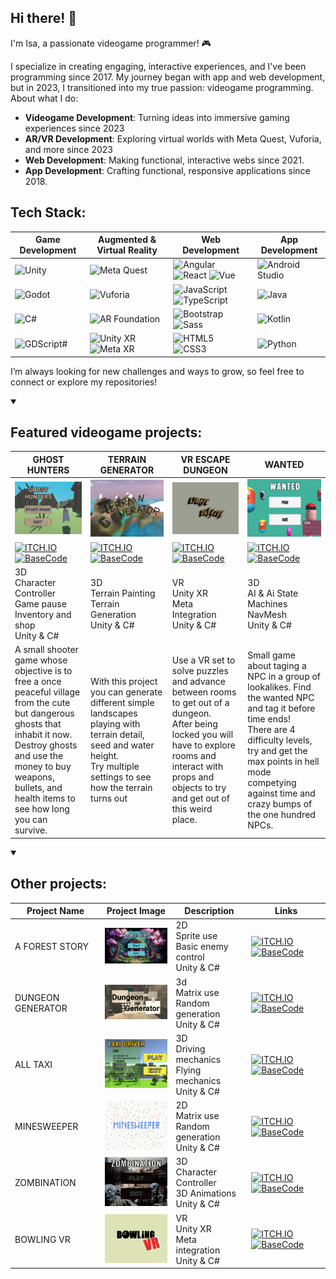 ## Hi there! 👋

I'm Isa, a passionate videogame programmer! 🎮

I specialize in creating engaging, interactive experiences, and I've been programming since 2017. My journey began with app and web development, but in 2023, I transitioned into my true passion: videogame programming.
About what I do:
- **Videogame Development**: Turning ideas into immersive gaming experiences since 2023
- **AR/VR Development**: Exploring virtual worlds with Meta Quest, Vuforia, and more since 2023
- **Web Development**: Making functional, interactive webs since 2021.
- **App Development**: Crafting functional, responsive applications since 2018.

## Tech Stack:

| Game Development  | Augmented & Virtual Reality | Web Development | App Development |
| ------------- | ------------- |  ------------- |  ------------- |
| ![Unity](https://img.shields.io/badge/Unity-4E5F7D?style=for-the-badge&logo=unity&logoColor=white)   | ![Meta Quest](https://img.shields.io/badge/Meta_Quest-6C3483?style=for-the-badge&logo=oculus&logoColor=white) |![Angular](https://img.shields.io/badge/Angular-ba2326?style=for-the-badge&logo=Angular&logoColor=white)  ![React](https://img.shields.io/badge/React-61DAFB?style=for-the-badge&logo=React&logoColor=white) ![Vue](https://img.shields.io/badge/Vue-4FC08D?style=for-the-badge&logo=Vue.js&logoColor=white)  |  ![Android Studio](https://img.shields.io/badge/Android_Studio-125c33?style=for-the-badge&logo=AndroidStudio&logoColor=white) |
| ![Godot](https://img.shields.io/badge/Godot-2E86C1?style=for-the-badge&logo=godot-engine&logoColor=white)  | ![Vuforia](https://img.shields.io/badge/Vuforia-50C878?style=for-the-badge&logo=vuforia&logoColor=white) |![JavaScript](https://img.shields.io/badge/JavaScript-66641d?style=for-the-badge&logo=JavaScript&logoColor=white)   ![TypeScript](https://img.shields.io/badge/TypeScript-3178C6?style=for-the-badge&logo=TypeScript&logoColor=white)  | ![Java](https://img.shields.io/badge/Java-ba3232?style=for-the-badge&logo=Java&logoColor=white)  |
| ![C#](https://img.shields.io/badge/C%23-d66dcf?style=for-the-badge&logo=&logoColor=white)  | ![AR Foundation](https://img.shields.io/badge/AR_Foundation-ab3042?style=for-the-badge&logo=&logoColor=white) | ![Bootstrap](https://img.shields.io/badge/Bootstrap-7952B3?style=for-the-badge&logo=Bootstrap&logoColor=white)  ![Sass](https://img.shields.io/badge/Sass-CC6699?style=for-the-badge&logo=Sass&logoColor=white) | ![Kotlin](https://img.shields.io/badge/Kotlin-7F52FF?style=for-the-badge&logo=Kotlin&logoColor=white) |
| ![GDScript#](https://img.shields.io/badge/GDScript-4550b5?style=for-the-badge&logo=&logoColor=white)  | ![Unity XR](https://img.shields.io/badge/Unity_XR-ab8630?style=for-the-badge&logo=&logoColor=white) ![Meta XR](https://img.shields.io/badge/Meta_XR-2134c4?style=for-the-badge&logo=&logoColor=white)  |  ![HTML5](https://img.shields.io/badge/HTML5-E34F26?style=for-the-badge&logo=HTML5&logoColor=white) ![CSS3](https://img.shields.io/badge/CSS3-1572B6?style=for-the-badge&logo=CSS3&logoColor=white) |   ![Python](https://img.shields.io/badge/Python-3776AB?style=for-the-badge&logo=Python&logoColor=white)|


I’m always looking for new challenges and ways to grow, so feel free to connect or explore my repositories!


<details open>
<summary> <h2>Featured videogame projects:</h2></summary>

| GHOST HUNTERS| TERRAIN GENERATOR | VR ESCAPE DUNGEON | WANTED |
| ------------- | ------------- |  ------------- |  ------------- |
| [<img src="Images/GhostHunters.png" width="400">](https://github.com/isabelcoboruizazuaga/GhostHunters)| [<img src="Images/TerrainGenerator.png" width="400">](https://github.com/isabelcoboruizazuaga/TerrainGenerator) |[<img src="Images/TituloEscapeDungeon.png" width="400">](https://github.com/isabelcoboruizazuaga/VREscapeDungeon) | [<img src="Images/Wanted.png" width="400">](https://github.com/isabelcoboruizazuaga/tagGame)  |
| [![ITCH.IO](https://img.shields.io/badge/PLAY-FA5C5C?style=for-the-badge&logo=Itch.io&logoColor=white)](https://pulpinisa.itch.io/ghost-hunters) [![BaseCode](https://img.shields.io/badge/Code-23529e?style=for-the-badge&logo=GitHub&logoColor=white)](https://github.com/isabelcoboruizazuaga/GhostHunters) | [![ITCH.IO](https://img.shields.io/badge/PLAY-FA5C5C?style=for-the-badge&logo=Itch.io&logoColor=white)](https://pulpinisa.itch.io/terrain-generator)  [![BaseCode](https://img.shields.io/badge/Code-23529e?style=for-the-badge&logo=GitHub&logoColor=white)](https://github.com/isabelcoboruizazuaga/TerrainGenerator) |   [![ITCH.IO](https://img.shields.io/badge/PLAY-FA5C5C?style=for-the-badge&logo=Itch.io&logoColor=white)](https://pulpinisa.itch.io/escape-dungeon-vr) [![BaseCode](https://img.shields.io/badge/Code-23529e?style=for-the-badge&logo=GitHub&logoColor=white)](https://github.com/isabelcoboruizazuaga/VREscapeDungeon)|  [![ITCH.IO](https://img.shields.io/badge/PLAY-FA5C5C?style=for-the-badge&logo=Itch.io&logoColor=white)](https://pulpinisa.itch.io/wanted) [![BaseCode](https://img.shields.io/badge/Code-23529e?style=for-the-badge&logo=GitHub&logoColor=white)](https://github.com/isabelcoboruizazuaga/Wanted)|
| 3D <br> Character Controller <br> Game pause <br> Inventory and shop <br> Unity & C# | 3D <br> Terrain Painting <br> Terrain Generation <br> Unity & C# |  VR <br> Unity XR <br> Meta Integration <br> Unity & C# |  3D <br> AI & Ai State Machines <br> NavMesh <br> Unity & C#  |
| A small shooter game whose objective is to free a once peaceful village from the cute but dangerous ghosts that inhabit it now. <br>Destroy ghosts and use the money to buy weapons, bullets, and health items to see how long you can survive. | With this project you can generate different simple landscapes playing with terrain detail, seed and water height.<br>Try multiple settings to see how the terrain turns out |  Use a VR set to solve puzzles and advance between rooms to get out of a dungeon.<br>After being locked you will have to explore rooms and interact with props and objects to try and get out of this weird place. |  Small game about taging a NPC in a group of lookalikes. Find the wanted NPC and tag it before time ends!<br>There are 4 difficulty levels, try and get the max points in hell mode competying against time and crazy bumps of the one hundred NPCs. ||
</details>

<details open>
<summary> <h2>Other projects:</h2></summary>
  
| Project Name  | Project Image  | Description  | Links  |
|---------------|----------------|--------------|--------------|
| A FOREST STORY    | [<img src="Images/AForestStory.png" width="150">](https://github.com/isabelcoboruizazuaga/AForestStory)| 2D<br> Sprite use <br> Basic enemy control <br> Unity & C#  |[![ITCH.IO](https://img.shields.io/badge/PLAY-FA5C5C?style=for-the-badge&logo=Itch.io&logoColor=white)](https://pulpinisa.itch.io/aforeststory) [![BaseCode](https://img.shields.io/badge/Code-23529e?style=for-the-badge&logo=GitHub&logoColor=white)](https://github.com/isabelcoboruizazuaga/aforeststory) |
| DUNGEON GENERATOR    | [<img src="Images/DungeonGenerator.png" width="150">](https://github.com/isabelcoboruizazuaga/GeneracionMazmorra)| 3d <br> Matrix use <br> Random generation <br> Unity & C#   |[![ITCH.IO](https://img.shields.io/badge/PLAY-FA5C5C?style=for-the-badge&logo=Itch.io&logoColor=white)](https://pulpinisa.itch.io/dungeon-generator) [![BaseCode](https://img.shields.io/badge/Code-23529e?style=for-the-badge&logo=GitHub&logoColor=white)](https://github.com/isabelcoboruizazuaga/GeneracionMazmorra) |
| ALL TAXI     | [<img src="Images/AllTaxi.png" width="150">](https://github.com/isabelcoboruizazuaga/AllTaxi)| 3D <br> Driving mechanics<br> Flying mechanics <br> Unity & C# |[![ITCH.IO](https://img.shields.io/badge/PLAY-FA5C5C?style=for-the-badge&logo=Itch.io&logoColor=white)](https://pulpinisa.itch.io/all-taxi) [![BaseCode](https://img.shields.io/badge/Code-23529e?style=for-the-badge&logo=GitHub&logoColor=white)](https://github.com/isabelcoboruizazuaga/AllTaxi) |
| MINESWEEPER  | [<img src="Images/Minesweeper.png" width="150">](https://github.com/isabelcoboruizazuaga/Minesweeper2D)| 2D <br> Matrix use <br> Random generation <br> Unity & C# |[![ITCH.IO](https://img.shields.io/badge/PLAY-FA5C5C?style=for-the-badge&logo=Itch.io&logoColor=white)](https://pulpinisa.itch.io/minesweeper) [![BaseCode](https://img.shields.io/badge/Code-23529e?style=for-the-badge&logo=GitHub&logoColor=white)](https://github.com/isabelcoboruizazuaga/Minesweeper2D) |
| ZOMBINATION  | [<img src="Images/Zombination.png" width="150">](https://github.com/isabelcoboruizazuaga/Zombination) | 3D <br> Character Controller <br> 3D Animations <br> Unity & C# | [![ITCH.IO](https://img.shields.io/badge/PLAY-FA5C5C?style=for-the-badge&logo=Itch.io&logoColor=white)](https://pulpinisa.itch.io/zombienation) [![BaseCode](https://img.shields.io/badge/Code-23529e?style=for-the-badge&logo=GitHub&logoColor=white)](https://github.com/isabelcoboruizazuaga/Zombination)|
| BOWLING VR  | [<img src="Images/TituloBowlingVR.png" width="150">](https://github.com/isabelcoboruizazuaga/BowlingVR)| VR <br> Unity XR <br> Meta integration <br> Unity & C# |[![ITCH.IO](https://img.shields.io/badge/PLAY-FA5C5C?style=for-the-badge&logo=Itch.io&logoColor=white)](https://pulpinisa.itch.io/bowling-vr) [![BaseCode](https://img.shields.io/badge/Code-23529e?style=for-the-badge&logo=GitHub&logoColor=white)](https://github.com/isabelcoboruizazuaga/BowlingVR) |

<!--
| Project 2     | [<img src="Images/" width="150">](https://github.com/isabelcoboruizazuaga/)| Descr |[![ITCH.IO](https://img.shields.io/badge/PLAY-FA5C5C?style=for-the-badge&logo=Itch.io&logoColor=white)](https://pulpinisa.itch.io/wanted) [![BaseCode](https://img.shields.io/badge/Code-23529e?style=for-the-badge&logo=GitHub&logoColor=white)](https://github.com/isabelcoboruizazuaga/Wanted) |-->
  
</details>
<!--
<details open>
<summary>Game Description</summary>
Blavlvllvlalvl
</details>

| **GHOST HUNTERS**    | **Project Name**    | **Project Name**    | **Project Name**    |
|---------------------|---------------------|---------------------|---------------------|
| <img src="https://github.com/isabelcoboruizazuaga/isabelcoboruizazuaga/blob/bd892250d4247b96874f646d283dd2441ccce921/Images/GhostHunters.png" width="400"> |<img src="https://github.com/isabelcoboruizazuaga/isabelcoboruizazuaga/blob/460036705d9db388f52de37dc055b79c7d0e4ba3/Images/Wanted.png" width="400"> |<img src="https://via.placeholder.com/300" width="300" > |<img src="https://via.placeholder.com/300" width="300"> |
| A small shooter game whose objective is to free a once peaceful village from the cute but dangerous ghosts that inhabit it now. <br>Destroy ghosts and use the money to buy weapons, bullets, and health items to see how long you can survive.  |Small game about taging a NPC in a group of lookalikes. Find the wanted NPC and tag it before time ends!<br>There are 4 difficulty levels, try and get the max points in hell mode competying against time and crazy bumps of the one hundred NPCs. |This is a description of the project. It explains the key details and purpose. |This is a description of the project. It explains the key details and purpose. |

Ghost Hunters:
[<img src="Images/GhostHunters.png" width="300">](https://github.com/isabelcoboruizazuaga/GhostHunters)

Wanted:
[<img src="Images/Wanted.png" width="300">](https://github.com/isabelcoboruizazuaga/tagGame)

Terrain Generator:
[<img src="Images/TerrainGenerator.png" width="300">](https://github.com/isabelcoboruizazuaga/TerrainGenerator)

VR ScapeRoom: 
[<img src="https://via.placeholder.com/300" width="300">](https://github.com/isabelcoboruizazuaga)

-->
<!--
| Project Name  | Project Image  | Description  |
|---------------|----------------|--------------|
| Project 1     | <img src="https://via.placeholder.com/150" width="250"> | This is a short description of project 1. |
| Project 2     | <img src="https://via.placeholder.com/150" width="150"> | This is a short description of project 2. |
-->


<!-- Add the photos of the technologies or examples and redirect to itch.io

TO DO: ADD LINKS TO ITCH.IO AND MORE VISIBLE LINKT TO GITHUB

TO ADD: 

Estructura:
Juego shooter
Juego VR
Juego Tag con IA
Juego generacion de terreno

Otros:
Juego 2d
Juego zombies
Generación mazmorra 
BuscaMinas
Juego taxi

Juego de VR


**Game Development:**
- Unity, Godot
- C#, GDScript

**Augmented & Virtual Reality:**
- Oculus/Meta Quest and adaptable VR solutions compatible with various headsets
- Vuforia, AR Foundation, Unity XR, Meta XR

**Web Development:**
- Angular, React, Vue
- JavaScript, TypeScript
- Bootstrap, SASS 
- HTML5, CSS

**App Development:**
- Android Studio (Java, Kotlin)
- Python
-->


<!--
**isabelcoboruizazuaga/isabelcoboruizazuaga** is a ✨ _special_ ✨ repository because its `README.md` (this file) appears on your GitHub profile.

Here are some ideas to get you started:

- 🔭 I’m currently working on ...
- 🌱 I’m currently learning ...
- 👯 I’m looking to collaborate on ...
- 🤔 I’m looking for help with ...
- 💬 Ask me about ...
- 📫 How to rea![unity](https://github.com/user-attachments/assets/d84b53b7-e730-4c7e-a261-d7843208f842)
ch me: ...
- 😄 Pronouns: ...
- ⚡ Fun fact: ...
-->
